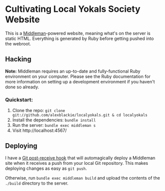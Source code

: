 # Cultivating Local Yokals Society Website

This is a [Middleman](http://middlemanapp.com/)-powered website, meaning what's on the server is static HTML. Everything is generated by Ruby before getting pushed into the webroot.

## Hacking

**Note:** Middleman requires an up-to-date and fully-functional Ruby environment on your computer. Please see the Ruby documentation for more information on setting up a development environment if you haven't done so already.

### Quickstart:

1. Clone the repo: `git clone git://github.com/alexblackie/localyokals.git & cd localyokals`
2. Install the dependencies: `bundle install`
3. Run the server: `bundle exec middleman s`
4. Visit http://localhost:4567/

## Deploying

I have a [Git post-receive hook](https://gist.github.com/alexblackie/4681698) that will automagically deploy a Middleman site when it receives a push from your local Git repository. This makes deploying changes as easy as `git push`.

Otherwise, run `bundle exec middleman build` and upload the contents of the `./build` directory to the server.

